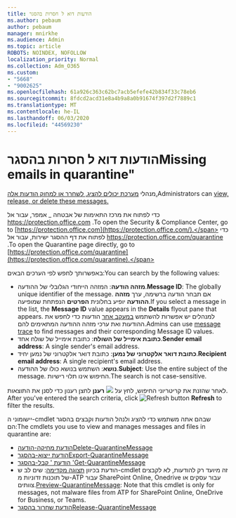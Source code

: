 ```yaml
---
title: הודעות דוא ל חסרות בהסגר
ms.author: pebaum
author: pebaum
manager: mnirkhe
ms.audience: Admin
ms.topic: article
ROBOTS: NOINDEX, NOFOLLOW
localization_priority: Normal
ms.collection: Adm_O365
ms.custom:
- "5668"
- "9002625"
ms.openlocfilehash: 61a926c363c62bc7acb5efefe42b834f33c78eb6
ms.sourcegitcommit: 8fdcd2acd31e8a4b9a8a0b91674f397d2f7889c1
ms.translationtype: MT
ms.contentlocale: he-IL
ms.lasthandoff: 06/03/2020
ms.locfileid: "44569230"
---
```

# <a name="missing-emails-in-quarantine"></a><span data-ttu-id="6deba-102">הודעות דוא ל חסרות בהסגר</span><span class="sxs-lookup"><span data-stu-id="6deba-102">Missing emails in quarantine"</span></span>

<span data-ttu-id="6deba-103">מנהלי [מערכת יכולים להציג, לשחרר או למחוק הודעות אלה.](https://docs.microsoft.com/microsoft-365/security/office-365-security/manage-quarantined-messages-and-files?view=o365-worldwide)</span><span class="sxs-lookup"><span data-stu-id="6deba-103">Administrators can [view, release, or delete these messages.](https://docs.microsoft.com/microsoft-365/security/office-365-security/manage-quarantined-messages-and-files?view=o365-worldwide)</span></span>

<span data-ttu-id="6deba-104">כדי לפתוח את מרכז התאימות של אבטחה _ אמפר, עבור אל https://protection.office.com .</span><span class="sxs-lookup"><span data-stu-id="6deba-104">To open the Security & Compliance Center, go to [https://protection.office.com](https://protection.office.com/).</span></span> <span data-ttu-id="6deba-105">כדי לפתוח את דף ההסגר ישירות, עבור אל https://protection.office.com/quarantine .</span><span class="sxs-lookup"><span data-stu-id="6deba-105">To open the Quarantine page directly, go to [https://protection.office.com/quarantine](https://protection.office.com/quarantine).</span></span>  

<span data-ttu-id="6deba-106">באפשרותך לחפש לפי הערכים הבאים:</span><span class="sxs-lookup"><span data-stu-id="6deba-106">You can search by the following values:</span></span>  

- <span data-ttu-id="6deba-107">**מזהה הודעה**: המזהה הייחודי הגלובלי של ההודעה.</span><span class="sxs-lookup"><span data-stu-id="6deba-107">**Message ID**: The globally unique identifier of the message.</span></span> <span data-ttu-id="6deba-108">אם תבחר הודעה ברשימה, ערך **מזהה ההודעה** יופיע בחלונית **הפרטים** הנפתחת שמופיעה.</span><span class="sxs-lookup"><span data-stu-id="6deba-108">If you select a message in the list, the  **Message ID**  value appears in the  **Details**  flyout pane that appears.</span></span> <span data-ttu-id="6deba-109">למנהלים יש אפשרות להשתמש [במעקב אחר](https://docs.microsoft.com/microsoft-365/security/office-365-security/message-trace-scc?view=o365-worldwide) הודעות כדי לחפש את ההודעות ואת ערכי מזהה ההודעה המתאימים להם.</span><span class="sxs-lookup"><span data-stu-id="6deba-109">Admins can use [message trace](https://docs.microsoft.com/microsoft-365/security/office-365-security/message-trace-scc?view=o365-worldwide) to find messages and their corresponding Message ID values.</span></span>
- <span data-ttu-id="6deba-110">**כתובת אימייל של השולח**: כתובת אימייל של שולח אחד.</span><span class="sxs-lookup"><span data-stu-id="6deba-110">**Sender email address**: A single sender's email address.</span></span>
- <span data-ttu-id="6deba-111">**כתובת דואר אלקטרוני של נמען**: כתובת דואר אלקטרוני של נמען יחיד.</span><span class="sxs-lookup"><span data-stu-id="6deba-111">**Recipient email address**: A single recipient's email address.</span></span>
- <span data-ttu-id="6deba-112">**נושא**: השתמש בנושא כולו של ההודעה.</span><span class="sxs-lookup"><span data-stu-id="6deba-112">**Subject**: Use the entire subject of the message.</span></span> <span data-ttu-id="6deba-113">החיפוש אינו תלוי רישיות.</span><span class="sxs-lookup"><span data-stu-id="6deba-113">The search is not case-sensitive.</span></span>

<span data-ttu-id="6deba-114">לאחר שהזנת את קריטריוני החיפוש, לחץ על ![ ](https://docs.microsoft.com/microsoft-365/media/scc-quarantine-refresh.png?view=o365-worldwide) **רענן** לחצן רענון כדי לסנן את התוצאות.  </span><span class="sxs-lookup"><span data-stu-id="6deba-114">After you've entered the search criteria, click  ![Refresh button](https://docs.microsoft.com/microsoft-365/media/scc-quarantine-refresh.png?view=o365-worldwide)  **Refresh**  to filter the results.</span></span>

<span data-ttu-id="6deba-115">יישומוני ה-cmdlet שבהם אתה משתמש כדי להציג ולנהל הודעות וקבצים בהסגר הם:</span><span class="sxs-lookup"><span data-stu-id="6deba-115">The cmdlets you use to view and manages messages and files in quarantine are:</span></span>
- [<span data-ttu-id="6deba-116">הודעת מחיקה-הודעה</span><span class="sxs-lookup"><span data-stu-id="6deba-116">Delete-QuarantineMessage</span></span>](https://docs.microsoft.com/powershell/module/exchange/delete-quarantinemessage)
- [<span data-ttu-id="6deba-117">הודעת ייצוא-בהסגר</span><span class="sxs-lookup"><span data-stu-id="6deba-117">Export-QuarantineMessage</span></span>](https://docs.microsoft.com/powershell/module/exchange/export-quarantinemessage)
- [<span data-ttu-id="6deba-118">הודעת ' קבל-בהסגר '</span><span class="sxs-lookup"><span data-stu-id="6deba-118">Get-QuarantineMessage</span></span>](https://docs.microsoft.com/powershell/module/exchange/get-quarantinemessage)
- <span data-ttu-id="6deba-119">הודעת בכיוון [תצוגה מקדימה](https://docs.microsoft.com/powershell/module/exchange/preview-quarantinemessage): שים לב ש-cmdlet זה מיועד רק להודעות, לא לקבצים של תוכנות זדוניות מ-ATP עבור SharePoint Online, Onedrive עבור עסקים או צוותים.</span><span class="sxs-lookup"><span data-stu-id="6deba-119">[Preview-QuarantineMessage](https://docs.microsoft.com/powershell/module/exchange/preview-quarantinemessage): Note that this cmdlet is only for messages, not malware files from ATP for SharePoint Online, OneDrive for Business, or Teams.</span></span>
- [<span data-ttu-id="6deba-120">הודעת שחרור בהסגר</span><span class="sxs-lookup"><span data-stu-id="6deba-120">Release-QuarantineMessage</span></span>](https://docs.microsoft.com/powershell/module/exchange/release-quarantinemessage)
